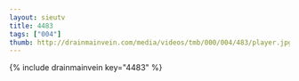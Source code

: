 ```yaml
--- 
layout: sieutv
title: 4483
tags: ["004"]
thumb: http://drainmainvein.com/media/videos/tmb/000/004/483/player.jpg
---
```

{% include drainmainvein key="4483" %} 
